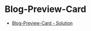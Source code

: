﻿# Blog-Preview-Card
 - [Blog-Preview-Card - Solution](https://melaniecrzx.github.io/Blog-Preview-Card/)
